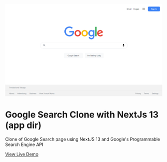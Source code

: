 ![screenshot of imdb clone](screenshots/google_clone_home.png)

# Google Search Clone with NextJs 13 (app dir)

Clone of Google Search page using NextJS 13 and Google's Programmable Search Engine API

[View Live Demo](https://google-clone-nextjs13-black.vercel.app/)